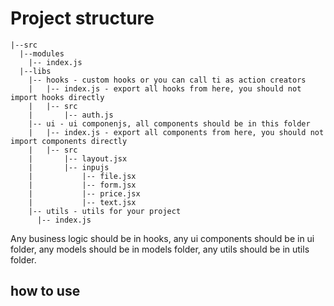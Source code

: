 # Project structure

```
|--src
  |--modules
    |-- index.js
  |--libs
    |-- hooks - custom hooks or you can call ti as action creators
    |   |-- index.js - export all hooks from here, you should not import hooks directly
    |   |-- src
    |       |-- auth.js
    |-- ui - ui componenjs, all components should be in this folder
    |   |-- index.js - export all components from here, you should not import components directly
    |   |-- src
    |       |-- layout.jsx
    |       |-- inpujs
    |           |-- file.jsx
    |           |-- form.jsx
    |           |-- price.jsx
    |           |-- text.jsx
    |-- utils - utils for your project
      |-- index.js
```

Any business logic should be in hooks, any ui components should be in ui folder, any models should be in models folder, any utils should be in utils folder.

## how to use

